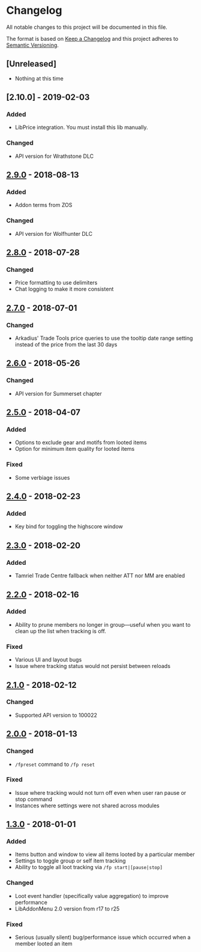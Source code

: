# Changelog
All notable changes to this project will be documented in this file.

The format is based on [Keep a Changelog](http://keepachangelog.com/en/1.0.0/)
and this project adheres to [Semantic Versioning](http://semver.org/spec/v2.0.0.html).

## [Unreleased]
- Nothing at this time

## [2.10.0] - 2019-02-03
### Added
- LibPrice integration. You must install this lib manually.
### Changed
- API version for Wrathstone DLC

## [2.9.0] - 2018-08-13
### Added
- Addon terms from ZOS
### Changed
- API version for Wolfhunter DLC

## [2.8.0] - 2018-07-28
### Changed
- Price formatting to use delimiters
- Chat logging to make it more consistent

## [2.7.0] - 2018-07-01
### Changed
- Arkadius' Trade Tools price queries to use the tooltip date range setting instead of the price from the last 30 days

## [2.6.0] - 2018-05-26
### Changed
- API version for Summerset chapter

## [2.5.0] - 2018-04-07
### Added
- Options to exclude gear and motifs from looted items
- Option for minimum item quality for looted items
### Fixed
- Some verbiage issues

## [2.4.0] - 2018-02-23
### Added
- Key bind for toggling the highscore window

## [2.3.0] - 2018-02-20
### Added
- Tamriel Trade Centre fallback when neither ATT nor MM are enabled

## [2.2.0] - 2018-02-16
### Added
- Ability to prune members no longer in group—useful when you want to clean up the list when tracking is off.
### Fixed
- Various UI and layout bugs
- Issue where tracking status would not persist between reloads

## [2.1.0] - 2018-02-12
### Changed
- Supported API version to 100022

## [2.0.0] - 2018-01-13
### Changed
- `/fpreset` command to `/fp reset`
### Fixed
- Issue where tracking would not turn off even when user ran pause or stop command
- Instances where settings were not shared across modules

## [1.3.0] - 2018-01-01
### Added
- Items button and window to view all items looted by a particular member
- Settings to toggle group or self item tracking
- Ability to toggle all loot tracking via `/fp start|[pause|stop]`

### Changed
- Loot event handler (specifically value aggregation) to improve performance
- LibAddonMenu 2.0 version from r17 to r25

### Fixed
- Serious (usually silent) bug/performance issue which occurred when a member looted an item

[2.9.0]: https://github.com/timothymclane/farming-party/compare/release%2Fv2.9.0...release%2Fv2.10.0
[2.9.0]: https://github.com/timothymclane/farming-party/compare/release%2Fv2.8.0...release%2Fv2.9.0
[2.8.0]: https://github.com/timothymclane/farming-party/compare/release%2Fv2.7.0...release%2Fv2.8.0
[2.7.0]: https://github.com/timothymclane/farming-party/compare/release%2Fv2.6.0...release%2Fv2.7.0
[2.6.0]: https://github.com/timothymclane/farming-party/compare/release%2Fv2.5.0...release%2Fv2.6.0
[2.5.0]: https://github.com/timothymclane/farming-party/compare/release%2Fv2.4.0...release%2Fv2.5.0
[2.4.0]: https://github.com/timothymclane/farming-party/compare/release%2Fv2.3.0...release%2Fv2.4.0
[2.3.0]: https://github.com/timothymclane/farming-party/compare/release%2Fv2.2.0...release%2Fv2.3.0
[2.2.0]: https://github.com/timothymclane/farming-party/compare/release%2Fv2.1.0...release%2Fv2.2.0
[2.1.0]: https://github.com/timothymclane/farming-party/compare/release%2Fv2.0.0...release%2Fv2.1.0
[2.0.0]: https://github.com/timothymclane/farming-party/compare/release%2Fv1.3.0...release%2Fv2.0.0
[1.3.0]: https://github.com/timothymclane/farming-party/compare/release%2Fv1.2.1...release%2Fv1.3.0